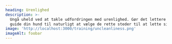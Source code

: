 ```yaml
---
heading: Urenlighed
description: >-
  Ungå uheld ved at takle udfordringen med urenlighed. Gør det lettere ved at
  guide din hund til naturligt at vælge de rette steder til at lette sig.
image: 'http://localhost:3000/training/uncleanliness.png'
imageAlt: foobar
---
```


